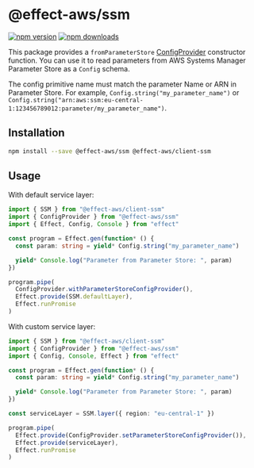 # @effect-aws/ssm

[![npm version](https://img.shields.io/npm/v/%40effect-aws%2Fssm?color=brightgreen&label=npm%20package)](https://www.npmjs.com/package/@effect-aws/ssm)
[![npm downloads](https://img.shields.io/npm/dm/%40effect-aws%2Fssm)](https://www.npmjs.com/package/@effect-aws/ssm)

This package provides a `fromParameterStore` [ConfigProvider](https://effect.website/docs/guides/configuration) constructor function.
You can use it to read parameters from AWS Systems Manager Parameter Store as a `Config` schema.

The config primitive name must match the parameter Name or ARN in Parameter Store.
For example, `Config.string("my_parameter_name")` or `Config.string("arn:aws:ssm:eu-central-1:123456789012:parameter/my_parameter_name")`.

## Installation

```bash
npm install --save @effect-aws/ssm @effect-aws/client-ssm
```

## Usage

With default service layer:

```typescript
import { SSM } from "@effect-aws/client-ssm"
import { ConfigProvider } from "@effect-aws/ssm"
import { Effect, Config, Console } from "effect"

const program = Effect.gen(function* () {
  const param: string = yield* Config.string("my_parameter_name")

  yield* Console.log("Parameter from Parameter Store: ", param)
})

program.pipe(
  ConfigProvider.withParameterStoreConfigProvider(),
  Effect.provide(SSM.defaultLayer),
  Effect.runPromise
)
```

With custom service layer:

```typescript
import { SSM } from "@effect-aws/client-ssm"
import { ConfigProvider } from "@effect-aws/ssm"
import { Config, Console, Effect } from "effect"

const program = Effect.gen(function* () {
  const param: string = yield* Config.string("my_parameter_name")

  yield* Console.log("Parameter from Parameter Store: ", param)
})

const serviceLayer = SSM.layer({ region: "eu-central-1" })

program.pipe(
  Effect.provide(ConfigProvider.setParameterStoreConfigProvider()),
  Effect.provide(serviceLayer),
  Effect.runPromise
)
```

